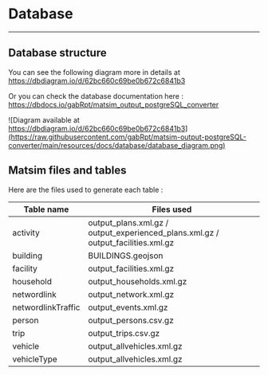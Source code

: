 # Database

___

## Database structure
You can see the following diagram more in details at https://dbdiagram.io/d/62bc660c69be0b672c6841b3

Or you can check the database documentation here : https://dbdocs.io/gabRpt/matsim_output_postgreSQL_converter

![Diagram available at https://dbdiagram.io/d/62bc660c69be0b672c6841b3](https://raw.githubusercontent.com/gabRpt/matsim-output-postgreSQL-converter/main/resources/docs/database/database_diagram.png)

## Matsim files and tables

Here are the files used to generate each table :

| Table name  | Files used |
| ------------- | ------------- |
| activity  | output_plans.xml.gz / output_experienced_plans.xml.gz / output_facilities.xml.gz |
| building | BUILDINGS.geojson |
| facility | output_facilities.xml.gz |
| household | output_households.xml.gz |
| networdlink | output_network.xml.gz |
| networdlinkTraffic | output_events.xml.gz |
| person  | output_persons.csv.gz |
| trip | output_trips.csv.gz |
| vehicle | output_allvehicles.xml.gz |
| vehicleType | output_allvehicles.xml.gz |
